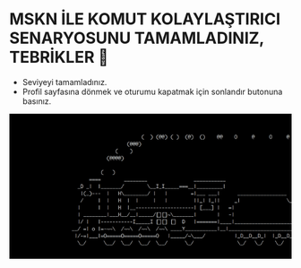 # MSKN İLE KOMUT KOLAYLAŞTIRICI SENARYOSUNU TAMAMLADINIZ, TEBRİKLER 🚀
  
- Seviyeyi tamamladınız.
- Profil sayfasına dönmek ve oturumu kapatmak için sonlandır butonuna basınız.

![](https://github.com/MertGursimsir/mskn/blob/main/MEDIA/train.gif)